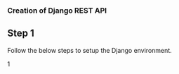 ### Creation of Django REST API

## Step 1

Follow the below steps to setup the Django environment.

1
